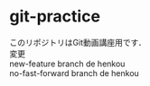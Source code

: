 # git-practice
このリポジトリはGit動画講座用です．  
変更  
new-feature branch de henkou  
no-fast-forward branch de henkou  
